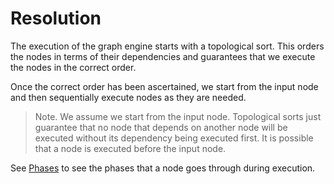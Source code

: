 # Resolution

The execution of the graph engine starts with a topological sort. This orders the nodes in terms of their dependencies and guarantees that we execute the nodes in the correct order.

Once the correct order has been ascertained, we start from the input node and then sequentially execute nodes as they are needed. 

> Note. We assume we start from the input node. Topological sorts just guarantee that no node that depends on another node will be executed without its dependency being executed first. It is possible that a node is executed before the input node.

See [Phases](./phases.md) to see the phases that a node goes through during execution.